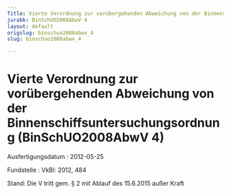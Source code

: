 ```yaml
---
Title: Vierte Verordnung zur vorübergehenden Abweichung von der Binnenschiffsuntersuchungsordnung
jurabk: BinSchUO2008AbwV 4
layout: default
origslug: binschuo2008abwv_4
slug: binschuo2008abwv_4

---
```


# Vierte Verordnung zur vorübergehenden Abweichung von der Binnenschiffsuntersuchungsordnung (BinSchUO2008AbwV 4)

Ausfertigungsdatum
:   2012-05-25

Fundstelle
:   VkBl: 2012, 484

Stand: Die V tritt gem. § 2 mit Ablauf des 15.6.2015 außer Kraft
